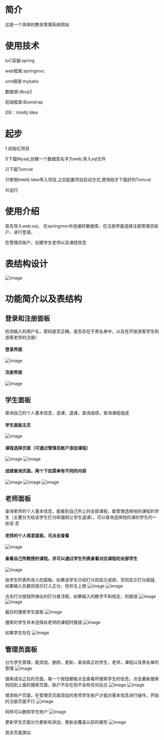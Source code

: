 # 简介
这是一个简单的教务管理系统网站
# 使用技术
IoC容器:spring

web框架:springmvc

orm框架:mybatis

数据源:dbcp2

前端框架:Bootstrap

IDE：Intellij Idea
# 起步
1.初始化项目

1)下载Mysql,创建一个数据库名字为web,导入sql文件

2)下载Tomcat

3)使用Intellij Idea导入项目,之后配置项目启动方式,使用刚才下载好的Tomcat

4)运行
# 使用介绍
首先导入web.sql， 在springmvc中连接好数据库，在注册界面选择注册管理员账户，进行登录。

在管理员账户，创建学生老师以及课程信息

# 表结构设计
![image](https://github.com/Zhsta/firstWeb/raw/master/img/24.gif)
# 功能简介以及表结构
## 登录和注册面板
检测输入的用户名，密码是否正确，是否存在于黑名单中，以及在开放游客学生和游客老师的注册）
#### 登录界面
![image](https://github.com/Zhsta/firstWeb/raw/master/img/1.png)
#### 注册界面
![image](https://github.com/Zhsta/firstWeb/raw/master/img/2.png)
## 学生面板
查询自己的个人基本信息，选课，退课，查询成绩，查询课程组成
#### 学生面板主页
![image](https://github.com/Zhsta/firstWeb/raw/master/img/3.png)
#### 课程选择页面（可通过管理员账户添加课程）
![image](https://github.com/Zhsta/firstWeb/raw/master/img/4.png)
![image](https://github.com/Zhsta/firstWeb/raw/master/img/5.png)
#### 成绩查询页面，两个下拉菜单有不同的内容
![image](https://github.com/Zhsta/firstWeb/raw/master/img/6.png)
![image](https://github.com/Zhsta/firstWeb/raw/master/img/7.png)
![image](https://github.com/Zhsta/firstWeb/raw/master/img/8.png)
## 老师面板
查询老师的个人基本信息，能看到自己所上的全部课程，能管理选择他的课程的学生（主要分为给该学生打分和强制让学生退课），可以查询选择他的课的学生的一些信
息
#### 老师的个人信息面板，可点击查看
![image](https://github.com/Zhsta/firstWeb/raw/master/img/9.png)
#### 查看自己所教授的课程，并可以通过学生列表查看对应课程的全部学生
![image](https://github.com/Zhsta/firstWeb/raw/master/img/10.png)

由学生列表所进入的面板，如果该学生已经打分则显示成绩，否则显示打分超链,如果输入负数则提示打入正分，但并无上限
![image](https://github.com/Zhsta/firstWeb/raw/master/img/11.png)
![image](https://github.com/Zhsta/firstWeb/raw/master/img/12.png)

点击打分按钮所弹出的打分悬浮框，如果输入的数字不和规定，则报错
![image](https://github.com/Zhsta/firstWeb/raw/master/img/13.png)
![image](https://github.com/Zhsta/firstWeb/raw/master/img/14.png)

最后的搜索学生面板
![image](https://github.com/Zhsta/firstWeb/raw/master/img/15.png)

搜索的学生并未选择此老师的课程时报错
![image](https://github.com/Zhsta/firstWeb/raw/master/img/16.png)

如果学生存在
![image](https://github.com/Zhsta/firstWeb/raw/master/img/17.png)

## 管理员面板
分为学生管理，能添加，删除，更新，查询真正的学生，老师，课程以及黑名单的管理
![image](https://github.com/Zhsta/firstWeb/raw/master/img/18.png)


搜索成功之后的页面，每一个按钮都能点击查看所搜索学生的信息，点击重新搜索则回到上面的搜索页面，账户不存在则不会有任何反应
![image](https://github.com/Zhsta/firstWeb/raw/master/img/19.png)
![image](https://github.com/Zhsta/firstWeb/raw/master/img/20.png)

增添账户页面，在管理员页面添加的老师学生账户才能对基本信息进行操作，开始的注册页面不行
![image](https://github.com/Zhsta/firstWeb/raw/master/img/21.png)

同样可以删除学生账户
![image](https://github.com/Zhsta/firstWeb/raw/master/img/22.png)

更新学生页面分为更新和添加，更新会覆盖以前的属性
![image](https://github.com/Zhsta/firstWeb/raw/master/img/23.png)


其余页面类似
